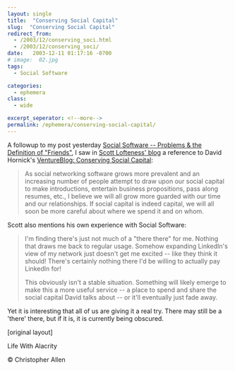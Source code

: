 ```yaml
---
layout: single
title:  "Conserving Social Capital"
slug:  "Conserving Social Capital"
redirect_from:
  - /2003/12/conserving_soci.html
  - /2003/12/conserving_soci/
date:   2003-12-11 01:17:16 -0700
# image:  02.jpg
tags: 
  - Social Software

categories:
  - ephemera
class:
  - wide

excerpt_seperator: <!--more-->
permalink: /ephemera/conserving-social-capital/
---
```


A followup to my post yesterday [Social Software -- Problems & the Definition of "Friends"](#107108853847658748), I saw in [Scott Lofteness' blog](https://web.archive.org/web/20040131223211/http://www.sjl.us/main/2003/12/social_networki.html) a reference to David Hornick's [VentureBlog: Conserving Social Capital](http://www.ventureblog.com/articles/indiv/2003/000214.html):

> As social networking software grows more prevalent and an increasing number of people attempt to draw upon our social capital to make introductions, entertain business propositions, pass along resumes, etc., I believe we will all grow more guarded with our time and our relationships. If social capital is indeed capital, we will all soon be more careful about where we spend it and on whom.

  
Scott also mentions his own experience with Social Software:

> I'm finding there's just not much of a "there there" for me. Nothing that draws me back to regular usage. Somehow expanding LinkedIn's view of my network just doesn't get me excited -- like they think it should! There's certainly nothing there I'd be willing to actually pay LinkedIn for!
> 
> This obviously isn't a stable situation. Something will likely emerge to make this a more useful service -- a place to spend and share the social capital David talks about -- or it'll eventually just fade away.

Yet it is interesting that all of us are giving it a real try. There may still be a 'there' there, but if it is, it is currently being obscured.

[original layout]

Life With Alacrity

© Christopher Allen